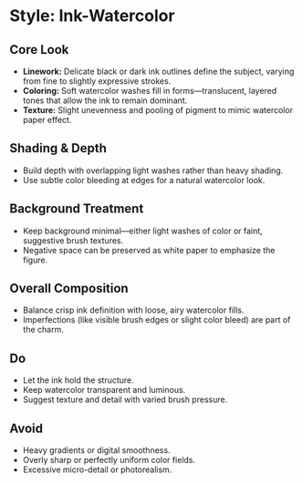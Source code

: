 # Style: Ink-Watercolor

## Core Look
- **Linework:** Delicate black or dark ink outlines define the subject, varying from fine to slightly expressive strokes.  
- **Coloring:** Soft watercolor washes fill in forms—translucent, layered tones that allow the ink to remain dominant.  
- **Texture:** Slight unevenness and pooling of pigment to mimic watercolor paper effect.  

## Shading & Depth
- Build depth with overlapping light washes rather than heavy shading.  
- Use subtle color bleeding at edges for a natural watercolor look.  

## Background Treatment
- Keep background minimal—either light washes of color or faint, suggestive brush textures.  
- Negative space can be preserved as white paper to emphasize the figure.  

## Overall Composition
- Balance crisp ink definition with loose, airy watercolor fills.  
- Imperfections (like visible brush edges or slight color bleed) are part of the charm.  

## Do
- Let the ink hold the structure.  
- Keep watercolor transparent and luminous.  
- Suggest texture and detail with varied brush pressure.  

## Avoid
- Heavy gradients or digital smoothness.  
- Overly sharp or perfectly uniform color fields.  
- Excessive micro-detail or photorealism.  
